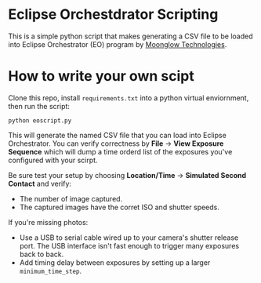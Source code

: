 Eclipse Orchestdrator Scripting
===============================

This is a simple python script that makes generating a CSV file to be loaded
into Eclipse Orchestrator (EO) program by
[Moonglow Technologies](http://www.moonglowtechnologies.com/products/EclipseOrchestrator/index.shtml).

How to write your own scipt
===========================

Clone this repo, install `requirements.txt` into a python virtual enviornment,
then run the script:

    python eoscript.py

This will generate the named CSV file that you can load into Eclipse Orchestrator.
You can verify correctness by **File** -> **View Exposure Sequence** which will dump a time orderd list of the
exposures you've configured with your scirpt.

Be sure test your setup by choosing **Location/Time** -> **Simulated Second Contact** and verify:
* The number of image captured.
* The captured images have the corret ISO and shutter speeds.

If you're missing photos:
* Use a USB to serial cable wired up to your camera's shutter release port.  The USB interface isn't fast enough to
trigger many exposures back to back.
* Add timing delay between exposures by setting up a larger `minimum_time_step`.

